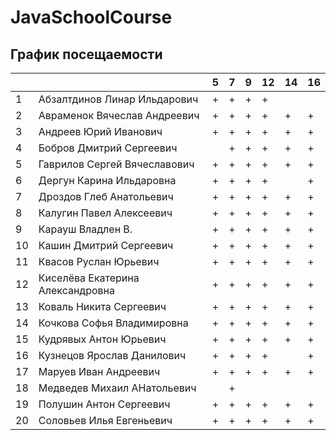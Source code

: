 # JavaSchoolCourse


## График посещаемости


|     |                                  | 5 | 7 | 9 | 12 | 14 | 16 |
|-----|----------------------------------|---|---|---|----|----|----|
| 1   |Абзалтдинов Линар Ильдарович      | + | + | + | +  |    |   
| 2   |Авраменок Вячеслав Андреевич      | + | + | + | +  | +  | +
| 3   |Андреев Юрий Иванович             | + | + | + | +  | +  | +
| 4   |Бобров Дмитрий Сергеевич          |   | + | + | +  | +  | +
| 5   |Гаврилов Сергей Вячеславович      | + | + | + | +  | +  | +
| 6   |Дергун Карина Ильдаровна          | + | + | + | +  |    | +
| 7   |Дроздов Глеб Анатольевич          | + | + | + | +  | +  | +
| 8   |Калугин Павел Алексеевич          | + | + | + | +  | +  | +
| 9   |Карауш Владлен В.                 | + | + | + | +  | +  | +
| 10  |Кашин Дмитрий Сергеевич           | + | + | + | +  | +  | +
| 11  |Квасов Руслан Юрьевич             | + | + | + | +  | +  | +
| 12  |Киселёва Екатерина Александровна  | + | + | + | +  | +  | +
| 13  |Коваль Никита Сергеевич           | + | + | + | +  | +  | +
| 14  |Кочкова Софья Владимировна        | + | + | + | +  | +  | +
| 15  |Кудрявых Антон Юрьевич            | + | + | + | +  | +  | + 
| 16  |Кузнецов Ярослав Данилович        | + | + | + | +  |    | +
| 17  |Маруев Иван Андреевич             | + | + | + | +  | +  | +
| 18  |Медведев Михаил АНатольевич       |   | + |   |    |    | 
| 19  |Полушин Антон Сергеевич           | + | + | + | +  | +  | +
| 20  |Соловьев Илья Евгеньевич          | + | + | + | +  | +  | +
